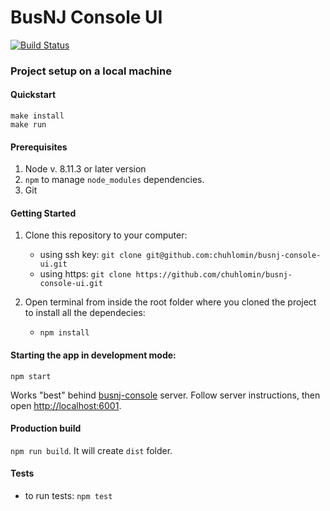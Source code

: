 # BusNJ Console UI

[![Build Status](https://ci.chuhlomin.com/api/badges/errornil/busnj-console-ui/status.svg)](https://ci.chuhlomin.com/errornil/busnj-console-ui)

### Project setup on a local machine

#### Quickstart

```
make install
make run
```

#### Prerequisites
1. Node v. 8.11.3 or later version 
2. `npm` to manage `node_modules` dependencies.
3. Git

#### Getting Started
1. Clone this repository to your computer:
   * using ssh key: `git clone git@github.com:chuhlomin/busnj-console-ui.git`
   * using https: `git clone https://github.com/chuhlomin/busnj-console-ui.git`

2. Open terminal from inside the root folder where you cloned the project to install all the dependecies:
   * `npm install`

#### Starting the app in development mode:
`npm start`

Works "best" behind [busnj-console](https://github.com/chuhlomin/busnj-console) server.
Follow server instructions, then open [http://localhost:6001](http://localhost:6001).

#### Production build
`npm run build`. It will create `dist` folder.

#### Tests
* to run tests: `npm test`
